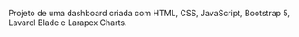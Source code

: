 Projeto de uma dashboard criada com HTML, CSS, JavaScript, Bootstrap 5, Lavarel Blade e Larapex Charts. 
